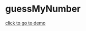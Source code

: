 # guessMyNumber <br>

<a href='https://ardasalvarlilar.github.io/guessMyNumber/'> click to go to demo </a>
